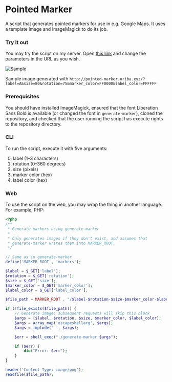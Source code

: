 Pointed Marker
==============

A script that generates pointed markers for use in e.g. Google Maps. It uses a template image and ImageMagick to do its job.

### Try it out

You may try the script on my server. Open [this link](http://pointed-marker.oriba.xyz/?label=A&size=80&rotation=75&marker_color=FF0000&label_color=FFFFFF) and change the parameters in the URL as you wish.

![Sample](http://pointed-marker.oriba.xyz/?label=A&size=80&rotation=75&marker_color=FF0000&label_color=FFFFFF)

Sample image generated with `http://pointed-marker.oriba.xyz/?label=A&size=80&rotation=75&marker_color=FF0000&label_color=FFFFFF`

### Prerequisites

You should have installed ImageMagick, ensured that the font Liberation Sans Bold is available (or changed the font in `generate-marker`), cloned the repository, and checked that the user running the script has execute rights to the repository directory.

### CLI

To run the script, execute it with five arguments:

0. label (1–3 characters)
0. rotation (0–360 degrees)
0. size (pixels)
0. marker color (hex)
0. label color (hex)

### Web

To use the script on the web, you may wrap the thing in another language. For example, PHP:

```php
<?php
/**
 * Generate markers using generate-marker
 *
 * Only generates images if they don't exist, and assumes that
 * generate-marker writes them into MARKER_ROOT.
 */

// Same as in generate-marker
define('MARKER_ROOT', 'markers');

$label = $_GET['label'];
$rotation = $_GET['rotation'];
$size = $_GET['size'];
$marker_color = $_GET['marker_color'];
$label_color = $_GET['label_color'];

$file_path = MARKER_ROOT . "/$label-$rotation-$size-$marker_color-$label_color.png";

if (!file_exists($file_path)) {
    // Generate image; subsequent requests will skip this block
    $args = [$label, $rotation, $size, $marker_color, $label_color];
    $args = array_map('escapeshellarg', $args);
    $args = implode(' ', $args);

    $err = shell_exec("./generate-marker $args");

    if ($err) {
        die("Error: $err");
    }
}

header('Content-Type: image/png');
readfile($file_path);
```
